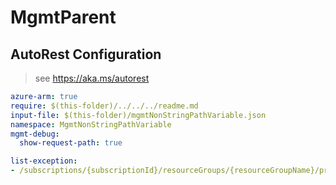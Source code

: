 # MgmtParent

## AutoRest Configuration

> see https://aka.ms/autorest

``` yaml
azure-arm: true
require: $(this-folder)/../../../readme.md
input-file: $(this-folder)/mgmtNonStringPathVariable.json
namespace: MgmtNonStringPathVariable
mgmt-debug:
  show-request-path: true

list-exception:
- /subscriptions/{subscriptionId}/resourceGroups/{resourceGroupName}/providers/Microsoft.Fake/bars/{barName}
```
